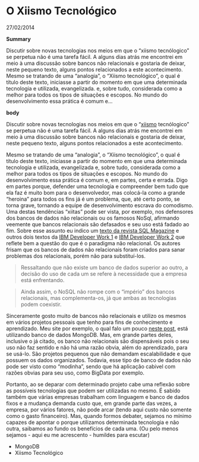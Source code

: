# O Xiismo Tecnológico

27/02/2014

**Summary**

Discutir sobre novas tecnologias nos meios em que o “xiismo tecnólogico” se perpetua não é uma tarefa fácil. A alguns dias atrás me encontrei em meio à uma discussão sobre bancos não relacionais e gostaria de deixar, neste pequeno texto, alguns pontos relacionados a este acontecimento. Mesmo se tratando de uma “analogia”, o “Xiismo tecnológico”, o qual é título deste texto, iniciasse a partir do momento em que uma determinada tecnologia e utilizada, evangelizada. e, sobre tudo, considerada como a melhor para todos os tipos de situações e escopos. No mundo do desenvolvimento essa prática é comum e... 

**body**

Discutir sobre novas tecnologias nos meios em que o “[xiismo](http://pt.wikipedia.org/wiki/Xiismo) tecnólogico” se perpetua não é uma tarefa fácil. A alguns dias atrás me encontrei em meio à uma discussão sobre bancos não relacionais e gostaria de deixar, neste pequeno texto, alguns pontos relacionados a este acontecimento.

Mesmo se tratando de uma “analogia”, o “Xiismo tecnológico”, o qual é título deste texto, iniciasse a partir do momento em que uma determinada tecnologia e utilizada, evangelizada e, sobre tudo, considerada como a melhor para todos os tipos de situações e escopos. No mundo do desenvolvimento essa prática é comum e, em partes, certa e errada. Digo em partes porque, defender uma tecnologia e compreender bem tudo que ela faz é muito bom para o desenvolvedor, mas colocá-la como a grande “heroina” para todos os fins já é um problema, que, até certo ponto, se torna grave, tornando a equipe de desenvolvimento escrava do comodismo. Uma destas tendências “xiitas” pode ser vista, por exemplo, nos defensores dos bancos de dados não relacionais ou os famosos NoSql, afirmando veemente que bancos relacionais são defasados e seu uso está fadado ao fim. Sobre esse assunto eu indico um [texto da revista SQL Magazine](http://www.devmedia.com.br/websys.5/webreader.asp?cat=2&artigo=4773&revista=sqlmagazine_102#a-4773) e outros dois textos da [IBM Developer Work 1](http://www.ibm.com/developerworks/br/library/os-mongodb4/%20http://www.devmedia.com.br/banco-de-dados-nosql-um.../25918) e [IBM Developer Work 2](https://www.ibm.com/developerworks/community/blogs/tlcbr/entry/bancos_de_dados_nosql?lang=en) que reflete bem a questão do que é o paradigma não relacional. Os autores frisam que os bancos de dados não relacionais foram criados para sanar problemas dos relacionais, porém não para substituí-los.

> Ressaltando que não existe um banco de dados superior ao outro, a decisão do uso de cada um se refere à necessidade que a empresa está enfrentando.

> Ainda assim, o NoSQL não rompe com o “império” dos bancos relacionais, mas complementa-os, já que ambas as tecnologias podem coexistir.

Sinceramente gosto muito de bancos não relacionais e utilizo os mesmos em vários projetos pessoais que tenho para fins de conhecimento e aprendizado. Meu site por exemplo, o qual falo um pouco [neste post](http://luizpicolo.com.br/2014/02/18/a-resposta-que-ecoou-com-mais-veemencia-foi-ruby/), está utilizando banco de dados MongoDB. Mas, em grande partes deles, inclusive o já citado, os banco não relacionais são dispensáveis pois o seu uso não faz sentido e não há uma razão obvia, além do aprendizado, para se usá-lo. São projetos pequenos que não demandam escalabilidade e que possuem os dados organizados. Todavia, esse tipo de banco de dados não pode ser visto como “modinha”, sendo que há aplicação cabivel com razões obvias para seu uso, como BigData por exemplo.

Portanto, ao se deparar com determinado projeto cabe uma reflexão sobre as possíveis tecnologias que podem ser utilizadas no mesmo. É sabido também que várias empresas trabalham com linguagem e banco de dados fixos e a mudança demanda custo que, em grande parte das vezes, a empresa, por vários fatores, não pode arcar (tendo aqui custo não somente como o gasto financeiro). Mas, quando formos debater, sejamos no mínimo capazes de apontar o porque utilizamos determinada tecnologia e não outra, saibamos ao fundo os benefícios de cada uma. (Ou pelo menos sejamos - aqui eu me acrescento - humildes para escutar)

* MongoDB
* Xiismo Tecnológico 